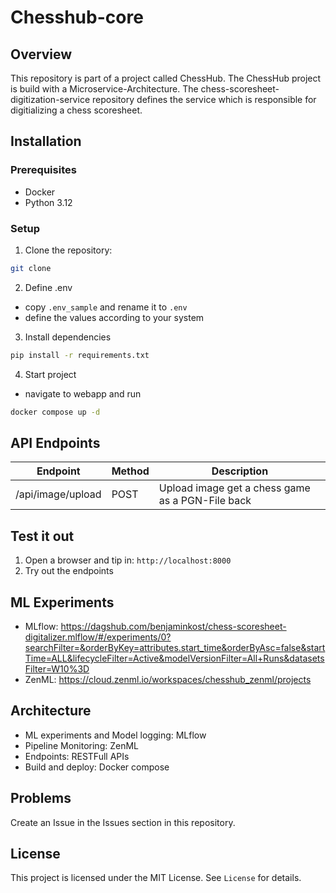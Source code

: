 # Chesshub-core
## Overview
This repository is part of a project called ChessHub. The ChessHub project is build with a Microservice-Architecture.
The chess-scoresheet-digitization-service repository defines the service which is responsible for digitializing a chess scoresheet.
## Installation
### Prerequisites
- Docker
- Python 3.12
### Setup
1. Clone the repository:
```bash
git clone
```
2. Define .env
- copy `.env_sample` and rename it to `.env`
- define the values according to your system
3. Install dependencies
```bash
pip install -r requirements.txt
```
4. Start project
- navigate to webapp and run
```bash
docker compose up -d
```

## API Endpoints

| Endpoint          | Method | Description                                      |
| ----------------- | ------ | ------------------------------------------------ |
| /api/image/upload | POST   | Upload image get a chess game as a PGN-File back |
## Test it out
 1. Open a browser and tip in: `http://localhost:8000` 
 2. Try out the endpoints
## ML Experiments
- MLflow: https://dagshub.com/benjaminkost/chess-scoresheet-digitalizer.mlflow/#/experiments/0?searchFilter=&orderByKey=attributes.start_time&orderByAsc=false&startTime=ALL&lifecycleFilter=Active&modelVersionFilter=All+Runs&datasetsFilter=W10%3D
- ZenML: https://cloud.zenml.io/workspaces/chesshub_zenml/projects
## Architecture
- ML experiments and Model logging: MLflow
- Pipeline Monitoring: ZenML
- Endpoints: RESTFull APIs
- Build and deploy: Docker compose
## Problems
Create an Issue in the Issues section in this repository.
## License
This project is licensed under the MIT License. See `License` for details.
